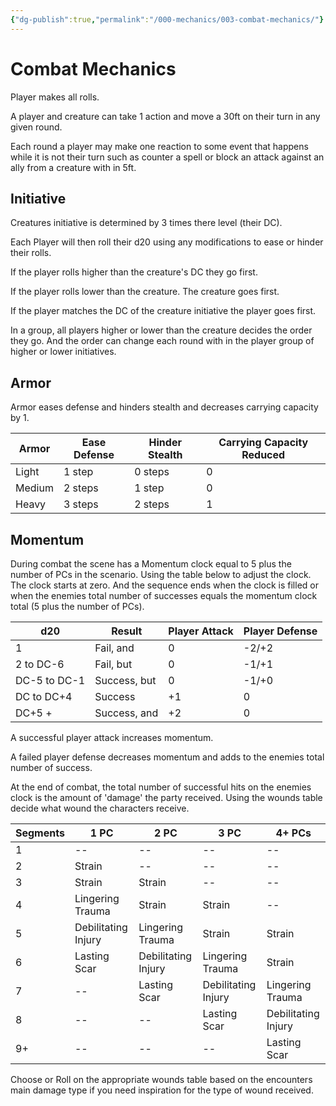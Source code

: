 ```yaml
---
{"dg-publish":true,"permalink":"/000-mechanics/003-combat-mechanics/"}
---
```


# Combat Mechanics

Player makes all rolls.  

A player and creature can take 1 action and move a 30ft on their turn in any given round.

Each round a player may make one reaction to some event that happens while it is not their turn such as counter a spell or block an attack against an ally from a creature with in 5ft.

## Initiative

Creatures initiative is determined by 3 times there level (their DC). 

Each Player will then roll their d20 using any modifications to ease or hinder their rolls. 

If the player rolls higher than the creature's DC they go first. 

If the player rolls lower than the creature. The creature goes first.

If the player matches the DC of the creature initiative the player goes first.

In a group, all players higher or lower than the creature decides the order they go. And the order can change each round with in the player group of higher or lower initiatives.

## Armor

Armor eases defense and hinders stealth and decreases carrying capacity by 1.

| Armor  | Ease Defense | Hinder Stealth | Carrying Capacity Reduced |
| ------ | ------------ | -------------- | ------------------------- |
| Light  | 1 step       | 0 steps        | 0                         |
| Medium | 2 steps      | 1 step         | 0                         |
| Heavy  | 3 steps      | 2 steps        | 1                         |
## Momentum

During combat the scene has a Momentum clock equal to 5 plus the number of PCs in the scenario.  Using the table below to adjust the clock.  The clock starts at zero. And the sequence ends when the clock is filled or when the enemies total number of successes equals the momentum clock total (5 plus the number of PCs).

| d20          | Result       | Player Attack | Player Defense |
| ------------ | ------------ | ------------- | -------------- |
| 1            | Fail, and    | 0             | -2/+2          |
| 2 to DC-6    | Fail, but    | 0             | -1/+1          |
| DC-5 to DC-1 | Success, but | 0             | -1/+0          |
| DC to DC+4   | Success      | +1            | 0              |
| DC+5 +       | Success, and | +2            | 0              |
A successful player attack increases momentum.

A failed player defense decreases momentum and adds to the enemies total number of success.

At the end of combat, the total number of successful hits on the enemies clock is the amount of 'damage' the party received.  Using the wounds table decide what wound the characters receive.

| Segments | 1 PC                | 2 PC                | 3 PC                | 4+ PCs              |
| -------- | ------------------- | ------------------- | ------------------- | ------------------- |
| 1        | --                  | --                  | --                  | --                  |
| 2        | Strain              | --                  | --                  | --                  |
| 3        | Strain              | Strain              | --                  | --                  |
| 4        | Lingering Trauma    | Strain              | Strain              | --                  |
| 5        | Debilitating Injury | Lingering Trauma    | Strain              | Strain              |
| 6        | Lasting Scar        | Debilitating Injury | Lingering Trauma    | Strain              |
| 7        | --                  | Lasting Scar        | Debilitating Injury | Lingering Trauma    |
| 8        | --                  | --                  | Lasting Scar        | Debilitating Injury |
| 9+       | --                  | --                  | --                  | Lasting Scar        |
Choose or Roll on the appropriate wounds table based on the encounters main damage type if you need inspiration for the type of wound received.

